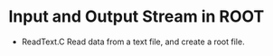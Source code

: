 # Input and Output Stream in ROOT

- ReadText.C
Read data from a text file, and create a root file.

